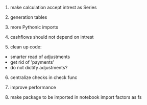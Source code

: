 1) make calculation accept intrest as Series

2) generation tables

3) more Pythonic imports

4) cashflows should not depend on intrest

5) clean up code:
* smarter read of adjustments
* get rid of 'payments'
* do not dictify adjustments?

6) centralize checks in check func

7) improve performance

8) make package to be imported in notebook import factors as fs
